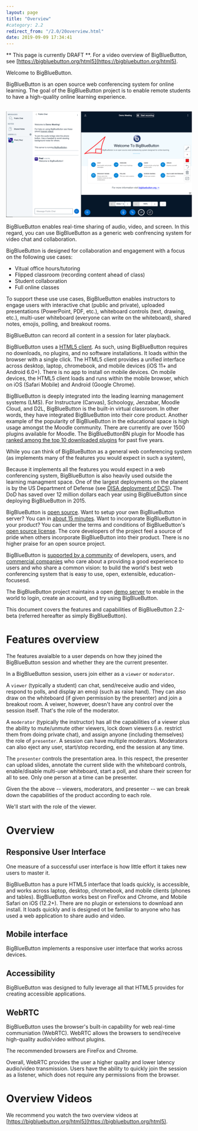 ```yaml
---
layout: page
title: "Overview"
#category: 2.2
redirect_from: "/2.0/20overview.html"
date: 2019-09-09 17:34:41
---
```


** This page is currently DRAFT **.  For a video overview of BigBlueButton, see [https://bigbluebutton.org/html5](https://bigbluebutton.org/html5).

Welcome to BigBlueButton.

BigBlueButton is an open source web conferencing system for online learning.  The goal of the BigBlueButton project is to enable remote students to have a high-quality online learning experience.

<br/>
<img src="/images/22-overview.png" alt="BigBlueButton Interface">
<br/>

BigBlueButton enables real-time sharing of audio, video, and screen.  In this regard, you can use BigBlueButton as a generic web confrencing system for video chat and collaboration.

BigBlueButton is designed for collaboration and engagement with a focus on the following use cases:

  * Vitual office hours/tutoring
  * Flipped classroom (recording content ahead of class)
  * Student collaboration
  * Full online classes

To support these use use cases, BigBlueButton enables instructors to engage users with interactive chat (public and private), uploaded presentations (PowerPoint, PDF, etc.), whiteboard controls (text, drawing, etc.), multi-user whiteboard (everyone can write on the whiteboard), shared notes, emojis, polling, and breakout rooms.  

BigBlueButton can record all content in a session for later playback. 

BigBlueButton uses a [HTML5 client](https://bigbluebutton.org/html5).  As such, using BigBlueButton requires no downloads, no plugins, and no software installations.  It loads within the browser with a single click.  The HTML5 client provides a unified interface across desktop, laptop, chromebook, and mobile devices (iOS 11+ and Android 6.0+).  There is no app to install on mobile devices.  On mobile devices, the HTML5 client loads and runs within the mobile browser, which on iOS (Safari Mobile) and Android (Google Chrome).  

BigBlueButton is deeply integrated into the leading learning management systems (LMS).  For Instructure (Canvas), Schoology, Jenzabar, Moodle Cloud, and D2L, BigBlueButton is the built-in virtual classroom.  In other words, they have integrated BigBlueButton into their core product.  Another example of the popularity of BigBlueButton in the educational space is high usage amongst the Moodle community.  There are currently are over 1500 plugins available for Moodle.  The BigBlueButtonBN plugin for Moodle has [ranked among the top 10 downloaded plugins](https://moodle.org/plugins/stats.php) for past five years.

While you can think of BigBlueButton as a general web conferencing system (as implements many of the features you would expect in such a system), 

Because it implements all the features you would expect in a web conferencing system, BigBlueButton is also heavily used outside the learning managment space.  One of the largest deployments on the planent is by the US Department of Defense (see [DISA deployment of DCS](https://www.c4isrnet.com/it-networks/2015/02/11/disa-to-replace-dco-with-new-collaboration-services-tool/)).  The DoD has saved over 12 million dollars each year using BigBlueButton since deploying BigBlueButton in 2015.

BigBlueButton is [open source](https://github.com/bigbluebutton/bigbluebutton).  Want to setup your own BigBlueButton server?  You can in [about 15 minutes](https://github.com/bigbluebutton/bbb-install).  Want to incorporate BigBlueButton in your product?  You can under the terms and conditions of BigBlueButton's [open source license](https://bigbluebutton.org/open-source-license/).  The core developers of the project feel a source of pride when others incorporate BigBlueButton into their product.  There is no higher praise for an open source project. 

BigBlueButton is [supported by a community](https://bigbluebutton.org/support/) of developers, users, and [commercial companies](https://bigbluebutton.org/commercial-support/) who care about a providing a good experience to users and who share a common vision: to build the world's best web conferencing system that is easy to use, open, extensible, education-focusesd.

The BigBlueButton project maintains a open [demo server](https://demo.bigbluebutton.org) to enable in the world to login, create an account, and try using BigBlueButton.

This document covers the features and capabilities of BigBlueButton 2.2-beta (referred hereafter as simply BigBlueButton).


# Features overview

The features avaialble to a user depends on how they joined the BigBlueButton session and whether they are the current presenter.

In a BigBlueButton session, users join either as a `viewer` or `moderator`.

A `viewer` (typically a student) can chat, send/receive audio and video, respond to polls, and display an emoji (such as raise hand).  They can also draw on the whiteboard (if given permission by the presenter) and join a breakout room.  A veiwer, however, doesn't have any control over the session itself.  That's the role of the moderator.

A `moderator` (typically the instructor) has all the capabilities of a viewer plus the ability to mute/unmute other viewers, lock down viewers (i.e. restrict them from doing private chat), and assign anyone (including themselves) the role of `presenter`.  A session can have multiple moderators.  Moderators can also eject any user, start/stop recording, end the session at any time.

The `presenter` controls the presentation area.  In this respect, the presenter can upload slides, annotate the current slide with the whiteboard controls, enable/disable multi-user whiteboard, start a poll, and share their screen for all to see.  Only one person at a time can be presenter.

Given the the above -- viewers, moderators, and presenter -- we can break down the capabilities of the product according to each role.

We'll start with the role of the viewer.

# Overview

## Responsive User Interface

One measure of a successful user interface is how little effort it takes new users to master it.  

BigBlueButton has a pure HTML5 interface that loads quickly, is accessible, and works across laptop, desktop, chromebook, and mobile clients (phones and tables).  BigBlueButton works best on FireFox and Chrome, and Mobile Safari on iOS (12.2+).  There are no plugin or extensions to download ann install.   It loads quickly and is designed ot be familiar to anyone who has used a web application to share audio and video.


## Mobile interface

BigBlueButton implements a responsive user interface that works across devices.

## Accessibility 

BigBlueButton was designed to fully leverage all that HTML5 provides for creating accessible applications.  


## WebRTC

BigBlueButton uses the browser's built-in capability for web real-time communiation (WebRTC).  WebRTC allows the browsers to send/receive high-quality audio/video without plugins.

The recommended browsers are FireFox and Chrome.

Overall, WebRTC provides the user a higher quality and lower latency audio/video transmission. Users have the ability to quickly join the session as a listener, which does not require any permissions from the browser.


# Overview Videos

We recommend you watch the two overview videos at [https://bigbluebutton.org/html5](https://bigbluebutton.org/html5).


